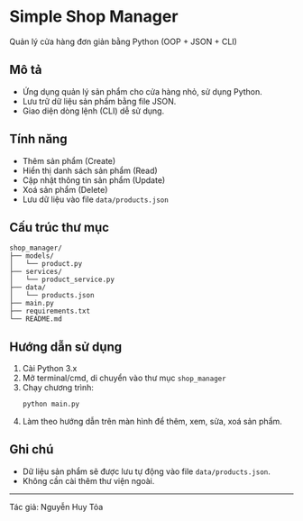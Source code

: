 # Simple Shop Manager

Quản lý cửa hàng đơn giản bằng Python (OOP + JSON + CLI)

## Mô tả
- Ứng dụng quản lý sản phẩm cho cửa hàng nhỏ, sử dụng Python.
- Lưu trữ dữ liệu sản phẩm bằng file JSON.
- Giao diện dòng lệnh (CLI) dễ sử dụng.

## Tính năng
- Thêm sản phẩm (Create)
- Hiển thị danh sách sản phẩm (Read)
- Cập nhật thông tin sản phẩm (Update)
- Xoá sản phẩm (Delete)
- Lưu dữ liệu vào file `data/products.json`

## Cấu trúc thư mục
```
shop_manager/
├── models/
│   └── product.py
├── services/
│   └── product_service.py
├── data/
│   └── products.json
├── main.py
├── requirements.txt
└── README.md
```

## Hướng dẫn sử dụng
1. Cài Python 3.x
2. Mở terminal/cmd, di chuyển vào thư mục `shop_manager`
3. Chạy chương trình:
   ```bash
   python main.py
   ```
4. Làm theo hướng dẫn trên màn hình để thêm, xem, sửa, xoá sản phẩm.

## Ghi chú
- Dữ liệu sản phẩm sẽ được lưu tự động vào file `data/products.json`.
- Không cần cài thêm thư viện ngoài.

---
Tác giả: Nguyễn Huy Tỏa
